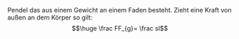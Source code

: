 Pendel das aus einem Gewicht an einem Faden besteht. Zieht eine Kraft von außen an dem Körper so gilt:
$$\huge \frac FF_{g}= \frac sl$$